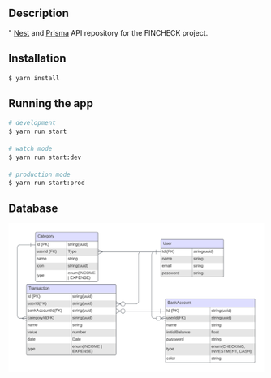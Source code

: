 ## Description
"
[Nest](https://github.com/nestjs/nest) and [Prisma](https://www.prisma.io/) API repository for the FINCHECK project.

## Installation

```bash
$ yarn install
```

## Running the app

```bash
# development
$ yarn run start

# watch mode
$ yarn run start:dev

# production mode
$ yarn run start:prod
```

## Database

![ERD](src/database/assets/fincheck_ERD.png)